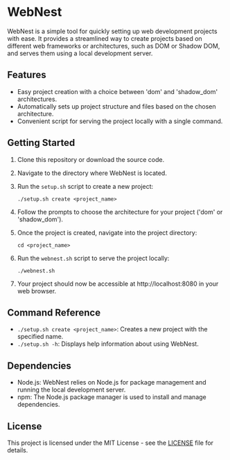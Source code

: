 # WebNest

WebNest is a simple tool for quickly setting up web development projects with ease. It provides a streamlined way to create projects based on different web frameworks or architectures, such as DOM or Shadow DOM, and serves them using a local development server.

## Features

- Easy project creation with a choice between 'dom' and 'shadow_dom' architectures.
- Automatically sets up project structure and files based on the chosen architecture.
- Convenient script for serving the project locally with a single command.

## Getting Started

1. Clone this repository or download the source code.

2. Navigate to the directory where WebNest is located.

3. Run the `setup.sh` script to create a new project:
    ```
    ./setup.sh create <project_name>
    ```

4. Follow the prompts to choose the architecture for your project ('dom' or 'shadow_dom').

5. Once the project is created, navigate into the project directory:
    ```
    cd <project_name>
    ```

6. Run the `webnest.sh` script to serve the project locally:
    ```
    ./webnest.sh
    ```

7. Your project should now be accessible at http://localhost:8080 in your web browser.

## Command Reference

- `./setup.sh create <project_name>`: Creates a new project with the specified name.
- `./setup.sh -h`: Displays help information about using WebNest.

## Dependencies

- Node.js: WebNest relies on Node.js for package management and running the local development server.
- npm: The Node.js package manager is used to install and manage dependencies.

## License

This project is licensed under the MIT License - see the [LICENSE](LICENSE.md) file for details.
